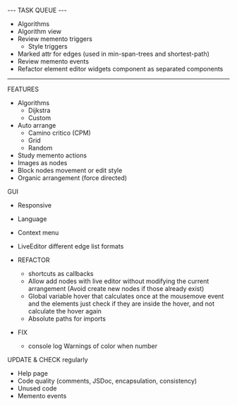 
--- TASK QUEUE ---

- Algorithms
- Algorithm view
- Review memento triggers
  - Style triggers
- Marked attr for edges (used in min-span-trees and shortest-path)
- Review memento events
- Refactor element editor widgets component as separated components

------------------

FEATURES
  - Algorithms 
    - Dijkstra
    - Custom
  - Auto arrange
    - Camino critico (CPM)
    - Grid
    - Random
  - Study memento actions
  - Images as nodes
  - Block nodes movement or edit style
  - Organic arrangement (force directed)

GUI
  - Responsive
  - Language
  - Context menu
  - LiveEditor different edge list formats


- REFACTOR 
  - shortcuts as callbacks
  - Allow add nodes with live editor without modifying the current arrangement (Avoid create new nodes if those already exist)
  - Global variable hover that calculates once at the mousemove event and the elements just check if they are inside the hover, and not calculate the hover again
  - Absolute paths for imports


- FIX
  - console log Warnings of color when number


UPDATE & CHECK regularly
  - Help page
  - Code quality (comments, JSDoc, encapsulation, consistency)
  - Unused code
  - Memento events